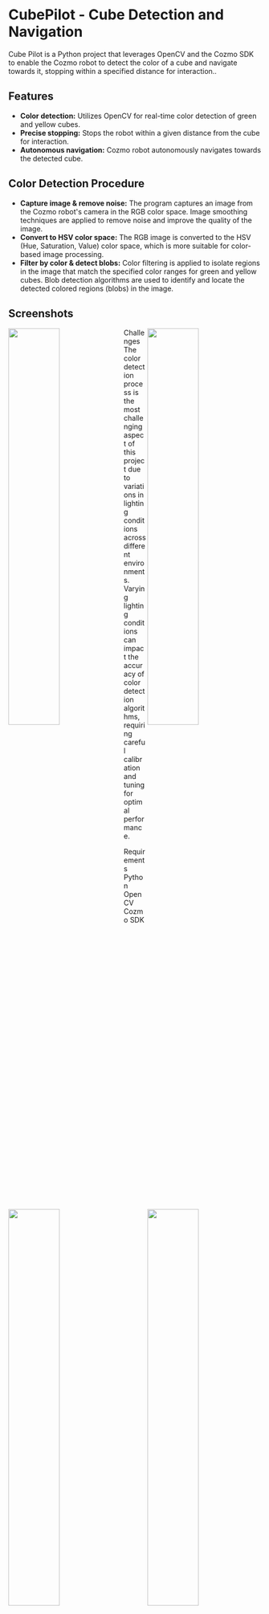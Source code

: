 <h1>CubePilot - Cube Detection and Navigation</h1> 
 <p>Cube Pilot is a Python project that leverages OpenCV and the Cozmo SDK to enable the Cozmo robot to detect the color of a cube and navigate towards it, stopping within a specified distance for interaction..</p>

<h2>Features</h2>

- <b>Color detection:</b> Utilizes OpenCV for real-time color detection of green and yellow cubes.
- <b>Precise stopping:</b> Stops the robot within a given distance from the cube for interaction.
- <b>Autonomous navigation:</b> Cozmo robot autonomously navigates towards the detected cube.

<h2>Color Detection Procedure</h2>

- <b>Capture image & remove noise:</b> The program captures an image from the Cozmo robot's camera in the RGB color space. Image smoothing techniques are applied to remove noise and improve the quality of the image.
- <b>Convert to HSV color space:</b> The RGB image is converted to the HSV (Hue, Saturation, Value) color space, which is more suitable for color-based image processing.
- <b>Filter by color & detect blobs:</b> Color filtering is applied to isolate regions in the image that match the specified color ranges for green and yellow cubes. Blob detection algorithms are used to identify and locate the detected colored regions (blobs) in the image.

<h2>Screenshots</h2>
<div><img src="https://i.imgur.com/K58JEfM.png" width=45% height=45% align="right"/> </div>
<div><img src="https://i.imgur.com/bfOgmNL.png" width=45% height=45% align="left"/></div>
<div><img src="https://i.imgur.com/JiC0ePL.png" width=45% height=45% align="right"/> </div>
<div><img src="https://i.imgur.com/KwrbVOU.png" width=45% height=45% align="left"/></div>



Challenges
The color detection process is the most challenging aspect of this project due to variations in lighting conditions across different environments. Varying lighting conditions can impact the accuracy of color detection algorithms, requiring careful calibration and tuning for optimal performance.
 

Requirements
Python
OpenCV
Cozmo SDK
